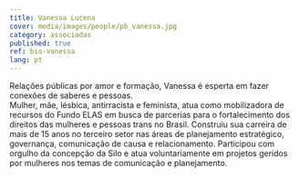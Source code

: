 ```yaml
---
title: Vanessa Lucena
cover: media/images/people/pb_vanessa.jpg
category: associadas
published: true
ref: bio-vanessa
lang: pt
---
```

Relações públicas por amor e formação, Vanessa é esperta em fazer conexões de saberes e pessoas.  
Mulher, mãe, lésbica, antirracista e feminista, atua como mobilizadora de recursos do Fundo ELAS em busca de parcerias para o fortalecimento dos direitos das mulheres e pessoas trans no Brasil.
Construiu sua carreira de mais de 15 anos no terceiro setor nas áreas de planejamento estratégico, governança, comunicação de causa e relacionamento. 
Participou com orgulho da concepção da Silo e atua voluntariamente em projetos geridos por mulheres nos temas de comunicação e planejamento.